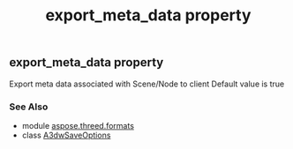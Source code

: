 ﻿---
title: export_meta_data property
second_title: Aspose.3D for Python via .NET API References
description: 
type: docs
weight: 40
url: /python-net/aspose.threed.formats/a3dwsaveoptions/export_meta_data/
is_root: false
---

## export_meta_data property


Export meta data associated with Scene/Node to client
            Default value is true

### See Also
* module [aspose.threed.formats](../../)
* class [A3dwSaveOptions](/3d/python-net/aspose.threed.formats/a3dwsaveoptions)
